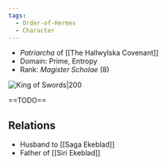 ```yaml
---
tags:
  - Order-of-Hermes
  - Character
---
```


- _Patriarcha_ of [[The Hallwylska Covenant]]
- Domain: Prime, Entropy
- Rank: *Magister Scholae* (8)

![King of Swords|200](https://upload.wikimedia.org/wikipedia/commons/3/33/Swords14.jpg)

==TODO==
## Relations
- Husband to [[Saga Ekeblad]]
- Father of [[Siri Ekeblad]]

